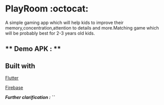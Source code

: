 # PlayRoom  :octocat:

A simple gaming app which will help kids to improve their memory,concentration,attention to details and more.Matching game which will be probably best for 2-3 years old kids.

## ** Demo APK : ** 

## **Built with**

[Flutter]()

[Firebase]()

 ***Further clarification : ``***





